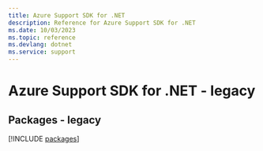 ```yaml
---
title: Azure Support SDK for .NET
description: Reference for Azure Support SDK for .NET
ms.date: 10/03/2023
ms.topic: reference
ms.devlang: dotnet
ms.service: support
---
```

# Azure Support SDK for .NET - legacy
## Packages - legacy
[!INCLUDE [packages](support-index.md)]